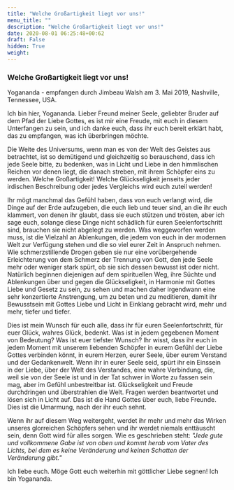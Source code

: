 ```yaml
---
title: "Welche Großartigkeit liegt vor uns!"
menu_title: ""
description: "Welche Großartigkeit liegt vor uns!"
date: 2020-08-01 06:25:48+00:62
draft: False
hidden: True
weight:
---
```

### Welche Großartigkeit liegt vor uns!

Yogananda - empfangen durch Jimbeau Walsh am 3. Mai 2019, Nashville, Tennessee, USA.

Ich bin hier, Yogananda. Lieber Freund meiner Seele, geliebter Bruder auf dem Pfad der Liebe Gottes, es ist mir eine Freude, mit euch in diesem Unterfangen zu sein, und ich danke euch, dass ihr euch bereit erklärt habt, das zu empfangen, was ich überbringen möchte.

Die Weite des Universums, wenn man es von der Welt des Geistes aus betrachtet, ist so demütigend und gleichzeitig so berauschend, dass ich jede Seele bitte, zu bedenken, was in Licht und Liebe in den himmlischen Reichen vor denen liegt, die danach streben, mit ihrem Schöpfer eins zu werden. Welche Großartigkeit! Welche Glückseligkeit jenseits jeder irdischen Beschreibung oder jedes Vergleichs wird euch zuteil werden!

Ihr mögt manchmal das Gefühl haben, dass von euch verlangt wird, die Dinge auf der Erde aufzugeben, die euch lieb und teuer sind, an die ihr euch klammert, von denen ihr glaubt, dass sie euch stützen und trösten, aber ich sage euch, solange diese Dinge nicht schädlich für euren Seelenfortschritt sind, brauchen sie nicht abgelegt zu werden. Was weggeworfen werden muss, ist die Vielzahl an Ablenkungen, die jedem von euch in der modernen Welt zur Verfügung stehen und die so viel eurer Zeit in Anspruch nehmen. Wie schmerzstillende Drogen geben sie nur eine vorübergehende Erleichterung von dem Schmerz der Trennung von Gott, den jede Seele mehr oder weniger stark spürt, ob sie sich dessen bewusst ist oder nicht. Natürlich beginnen diejenigen auf dem spirituellen Weg, ihre Süchte und Ablenkungen über und gegen die Glückseligkeit, in Harmonie mit Gottes Liebe und Gesetz zu sein, zu sehen und machen daher irgendwann eine sehr konzertierte Anstrengung, um zu beten und zu meditieren, damit ihr Bewusstsein mit Gottes Liebe und Licht in Einklang gebracht wird, mehr und mehr, tiefer und tiefer.

Dies ist mein Wunsch für euch alle, dass ihr für euren Seelenfortschritt, für euer Glück, wahres Glück, bedenkt. Was ist in jedem gegebenen Moment von Bedeutung? Was ist euer tiefster Wunsch? Ihr wisst, dass ihr euch in jedem Moment mit unserem liebenden Schöpfer in eurem Gefühl der Liebe Gottes verbinden könnt, in eurem Herzen, eurer Seele, über eurem Verstand und der Gedankenwelt. Wenn ihr in eurer Seele seid, spürt ihr ein Einssein in der Liebe, über der Welt des Verstandes, eine wahre Verbindung, die, weil sie von der Seele ist und in der Tat schwer in Worte zu fassen sein mag, aber im Gefühl unbestreitbar ist. Glückseligkeit und Freude durchdringen und überstrahlen die Welt. Fragen werden beantwortet und lösen sich in Licht auf. Das ist die Hand Gottes über euch, liebe Freunde. Dies ist die Umarmung, nach der ihr euch sehnt.

Wenn ihr auf diesem Weg weitergeht, werdet ihr mehr und mehr das Wirken unseres glorreichen Schöpfers sehen und ihr werdet niemals enttäuscht sein, denn Gott wird für alles sorgen. Wie es geschrieben steht: *"Jede gute und vollkommene Gabe ist von oben und kommt herab vom Vater des Lichts, bei dem es keine Veränderung und keinen Schatten der Veränderung gibt."*

Ich liebe euch. Möge Gott euch weiterhin mit göttlicher Liebe segnen! Ich bin Yogananda.
